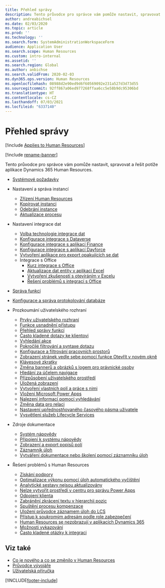 ```yaml
---
title: Přehled správy
description: Tento průvodce pro správce vám pomůže nastavit, spravovat a řešit potíže aplikace Dynamics 365 Human Resources.
author: andreabichsel
ms.date: 02/03/2020
ms.topic: article
ms.prod: ''
ms.technology: ''
ms.search.form: SystemAdministrationWorkspaceForm
audience: Application User
ms.search.scope: Human Resources
ms.custom: intro-internal
ms.assetid: ''
ms.search.region: Global
ms.author: anbichse
ms.search.validFrom: 2020-02-03
ms.dyn365.ops.version: Human Resources
ms.openlocfilehash: 08988d2e90ed9d6f60569092e231a527d3d73d55
ms.sourcegitcommit: 92ff867a06ed977268ffaa6cc5e58b9dc95306bd
ms.translationtype: HT
ms.contentlocale: cs-CZ
ms.lasthandoff: 07/03/2021
ms.locfileid: "6337140"
---
```

# <a name="administration-overview"></a>Přehled správy

[!include [Applies to Human Resources](../includes/applies-to-hr.md)]

[!include [rename-banner](~/includes/cc-data-platform-banner.md)]

Tento průvodce pro správce vám pomůže nastavit, spravovat a řešit potíže aplikace Dynamics 365 Human Resources.

- [Systémové požadavky](hr-admin-system-requirements.md)

- Nastavení a správa instancí
  - [Zřízení Human Resources](hr-admin-setup-provision.md)
  - [Kopírovat instanci](hr-admin-setup-copy-instance.md)
  - [Odebrání instance](hr-admin-setup-remove-instance.md)
  - [Aktualizace procesu](hr-admin-setup-update-process.md)

- Nastavení integrace dat
  - [Volba technologie integrace dat](hr-admin-integration-choose-technology.md)
  - [Konfigurace integrace s Dataverse](hr-admin-integration-common-data-service.md)
  - [Konfigurace integrace s aplikací Finance](hr-admin-integration-finance.md)
  - [Konfigurace integrace s aplikací Dayforce](hr-admin-integration-dayforce.md)
  - [Vytvoření aplikace pro export opakujících se dat](hr-admin-integration-recurring-data-export.md)
  - Integrace s Office
    - [Kurz integrace s Office](../fin-ops-core/dev-itpro/office-integration/office-integration-tutorial.md?toc=%2fdynamics365%2funified-operations%2ftalent%2ftoc.json)
    - [Aktualizace dat entity v aplikaci Excel](../fin-ops-core/dev-itpro/office-integration/use-excel-add-in.md?toc=%2fdynamics365%2funified-operations%2ftalent%2ftoc.json)
    - [Vytvoření zkušeností s otevíráním v Excelu](../fin-ops-core/dev-itpro/office-integration/office-integration-edit-excel.md?toc=%2fdynamics365%2funified-operations%2ftalent%2ftoc.json)
    - [Řešení problémů s integrací s Office](../fin-ops-core/dev-itpro/office-integration/office-integration-troubleshooting.md?toc=%2fdynamics365%2funified-operations%2ftalent%2ftoc.json)

- [Správa funkcí](hr-admin-manage-features.md)

- [Konfigurace a správa protokolování databáze](hr-admin-database-logging.md)

- Prozkoumání uživatelského rozhraní
  - [Prvky uživatelského rozhraní](../fin-ops-core/fin-ops/get-started/user-interface-elements.md?toc=/dynamics365/human-resources/toc.json)
  - [Funkce usnadnění přístupu](../fin-ops-core/fin-ops/get-started/accessibility-features.md?toc=/dynamics365/human-resources/toc.json)
  - [Přehled správy funkcí](../fin-ops-core/fin-ops/get-started/feature-management/feature-management-overview.md?toc=/dynamics365/human-resources/toc.json)
  - [Často kladené dotazy ke klientovi](../fin-ops-core/fin-ops/get-started/client-faq.md?toc=/dynamics365/human-resources/toc.json)
  - [Vyhledání akce](../fin-ops-core/fin-ops/get-started/action-search.md?toc=/dynamics365/human-resources/toc.json)
  - [Pokročilé filtrování a syntaxe dotazu](../fin-ops-core/fin-ops/get-started/advanced-filtering-query-options.md?toc=/dynamics365/human-resources/toc.json)
  - [Konfigurace a filtrování pracovních prostorů](../fin-ops-core/fin-ops/get-started/configure-filter-workspaces.md?toc=/dynamics365/financehuman-resources/toc.json)
  - [Zobrazení stránek vedle sebe pomocí funkce Otevřít v novém okně](../fin-ops-core/fin-ops/get-started/display-pages-side-by-side.md?toc=/dynamics365/human-resources/toc.json)
  - [Klávesové zkratky](../fin-ops-core/fin-ops/get-started/shortcut-keys.md?toc=/dynamics365/human-resources/toc.json)
  - [Změna bannerů a obrázků s logem pro právnické osoby](../fin-ops-core/fin-ops/get-started/tasks/change-banner-or-logo.md?toc=/dynamics365/human-resources/toc.json)
  - [Hledání za účelem navigace](../fin-ops-core/fin-ops/get-started/navigation-search.md?toc=/dynamics365/human-resources/toc.json)
  - [Přizpůsobení uživatelského prostředí](../fin-ops-core/fin-ops/get-started/personalize-user-experience.md?toc=/dynamics365/human-resources/toc.json)
  - [Uložená zobrazení](../fin-ops-core/fin-ops/get-started/saved-views.md?toc=/dynamics365/human-resources/toc.json)
  - [Vytvoření vlastních polí a práce s nimi](../fin-ops-core/fin-ops/get-started/user-defined-fields.md?toc=/dynamics365/human-resources/toc.json)
  - [Vložení Microsoft Power Apps](../fin-ops-core/fin-ops/get-started/embed-power-apps.md?toc=/dynamics365/human-resources/toc.json)
  - [Nalezení informací pomocí vyhledávání](../fin-ops-core/fin-ops/get-started/use-lookups-to-find-information.md?toc=/dynamics365/human-resources/toc.json)
  - [Změna data pro relaci](../fin-ops-core/fin-ops/organization-administration/tasks/change-date-session.md?toc=/dynamics365/human-resources/toc.json)
  - [Nastavení upřednostňovaného časového pásma uživatele](../fin-ops-core/fin-ops/organization-administration/tasks/set-users-preferred-time-zone.md?toc=/dynamics365/human-resources/toc.json)
  - [Vysvětlení služeb Lifecycle Services](../fin-ops-core/dev-itpro/lifecycle-services/lcs-works-lcs.md?toc=/dynamics365/human-resources/toc.json)

- Zdroje dokumentace
  - [Systém nápovědy](../fin-ops-core/fin-ops/get-started/help-overview.md?toc=/dynamics365/human-resources/toc.json)
  - [Připojení k systému nápovědy](../fin-ops-core/fin-ops/get-started/help-connect.md?toc=/dynamics365/human-resources/toc.json)
  - [Zobrazení a export popisů polí](../fin-ops-core/fin-ops/get-started/view-export-field-descriptions.md?toc=/dynamics365/human-resources/toc.json)
  - [Záznamník úloh](../fin-ops-core/dev-itpro/user-interface/task-recorder.md?toc=/dynamics365/human-resources/toc.json)
  - [Vytváření dokumentace nebo školení pomocí záznamníku úloh](../fin-ops-core/dev-itpro/user-interface/task-recorder-training-docs.md?toc=/dynamics365/human-resources/toc.json)

- Řešení problémů s Human Resources
  - [Získání podpory](../fin-ops-core/dev-itpro/lifecycle-services/lcs-support.md)
  - [Optimalizace výkonu pomocí úloh automatického vyčištění](hr-admin-troubleshooting-batch-history.md)
  - [Analytické sestavy nejsou aktualizovány](hr-admin-troubleshooting-analytic-reports.md)
  - [Nelze vytvořit prostředí v centru pro správu Power Apps](hr-admin-troubleshooting-power-apps.md)
  - [Odpojení klienta](hr-admin-troubleshooting-disconnect.md)
  - [Zabránění zkrácení textu v hierarchii pozic](hr-admin-troubleshooting-truncate.md)
  - [Spuštění procesu kompenzace](hr-admin-troubleshooting-compensation.md)
  - [Uložení průvodce záznamem úloh do LCS](hr-admin-troubleshooting-task-guide.md)
  - [Přístup k soukromým adresám podle role zabezpečení](hr-admin-troubleshooting-private-addresses.md)
  - [Human Resources se nezobrazují v aplikacích Dynamics 365](hr-admin-troubleshooting-not-in-apps.md)
  - [Možnosti vykazování](hr-admin-troubleshooting-reporting.md)
  - [Často kladené otázky k integraci](hr-admin-troubleshooting-integration.md)

## <a name="see-also"></a>Viz také

- [Co je nového a co se změnilo v Human Resources](hr-admin-whats-new.md)
- [Průvodce vývojáře](hr-developer-overview.md)
- [Uživatelská příručka](hr-hrpro-overview.md)

[!INCLUDE[footer-include](../includes/footer-banner.md)]